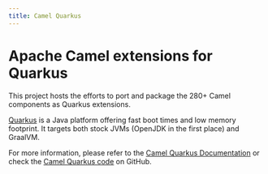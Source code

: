 ```yaml
---
title: Camel Quarkus
---
```


# Apache Camel extensions for Quarkus

This project hosts the efforts to port and package the 280+ Camel components as Quarkus extensions.

[Quarkus](https://quarkus.io/) is a Java platform offering fast boot times and low memory footprint. It targets both stock JVMs (OpenJDK in the first place) and GraalVM.

For more information, please refer to the [Camel Quarkus Documentation](../../camel-quarkus/latest/) or check the [Camel Quarkus code](https://github.com/apache/camel-quarkus/) on GitHub.
